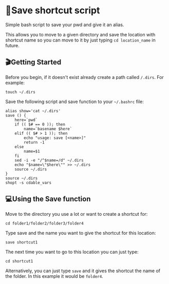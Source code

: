 # 💾Save shortcut script
Simple bash script to save your pwd and give it an alias.

This allows you to move to a given directory and save the location with shortcut name so you can move to it by just typing `cd location_name` in future.

## 🎬Getting Started  
Before you begin, if it doesn't exist already create a path called `/.dirs`. For example:

```touch ~/.dirs```

Save the following script and save function to your `~/.bashrc` file:

```
alias show='cat ~/.dirs'
save () {
    here=`pwd`
    if (( $# == 0 )); then
        name=`basename $here`
    elif (( $# > 1 )); then
        echo "usage: save [<name>]"
        return -1
    else
        name=$1
    fi
    sed -i -e "/^$name=/d" ~/.dirs
    echo "$name=\"$here\"" >> ~/.dirs
    source ~/.dirs
}
source ~/.dirs
shopt -s cdable_vars
```
## 💻Using the Save function
Move to the directory you use a lot or want to create a shortcut for:

```cd folder1/folder2/folder3/folder4```

Type save and the name you want to give the shortcut for this location:

```save shortcut1```

The next time you want to go to this location you can just type:

```cd shortcut1```

Alternatively, you can just type `save` and it gives the shortcut the name of the folder. In this example it would be `folder4`.
